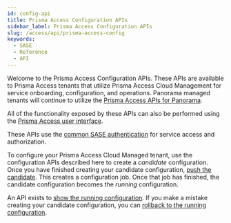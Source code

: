```yaml
---
id: config-api
title: Prisma Access Configuration APIs
sidebar_label: Prisma Access Configuration APIs
slug: /access/api/prisma-access-config
keywords:
  - SASE
  - Reference
  - API
---
```


Welcome to the Prisma Access Configuration APIs. These APIs are available to Prisma Access tenants
that utilize Prisma Access Cloud Management for service onboarding, configuration, and operations.
Panorama managed tenants will continue to utilize the
[Prisma Access APIs for Panorama](https://docs.paloaltonetworks.com/prisma/prisma-access/prisma-access-panorama-admin/prisma-access-overview/prisma-access-apis).

All of the functionality exposed by these APIs can also be performed using the
[Prisma Access user interface](https://docs.paloaltonetworks.com/prisma/prisma-access/prisma-access-cloud-managed-admin.html).

These APIs use the [common SASE authentication](/sase/docs/getstarted) for service access and authorization.

To configure your Prisma Access Cloud Managed tenant, use the configuration APIs described here to
create a _candidate_ configuration. Once you have finished creating your candidate configuration,
[push the candidate](/access/api/prisma-access-config/post-sse-config-v-1-config-versions-load).
This creates a configuration job. Once that job has finished, the candidate configuration becomes
the _running_ configuration.

An API exists to
[show the running configuration](/access/api/prisma-access-config/get-sse-config-v-1-config-versions-running/).
If you make a mistake creating your candidate configuration, you can
[rollback to the running configuration](/access/api/prisma-access-config/delete-sse-config-v-1-config-versions-candidate).
